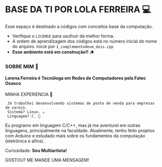 # BASE DA TI POR LOLA FERREIRA 💻
Esse espaço é destinado a códigos com conceitos base da computação. 
   + Verifique o `LICENSE` para usufruir da melhor forma.
   + A ordem de aprendizagem dos códigos está no número inicial do nome do arquivo. inicie por `1_complementodeum_dois.cpp`
   + **Esse ambiente está em construção!!** 🪵
     
### SOBRE MIM 🔖
#### Lorena Ferreira é Tecnóloga em Redes de Computadores pela Fatec Osasco
MINHA EXPERIENCIA 🔽

     Já trabalhei desenvolvendo sistemas de ponto de venda para empresas de varejo. 
     Sistema? Linux. ☕
     Linguagem? C. 🦖
Eu programo em linguagem C/C++, mas já me aventurei em outras linguagens, principalmente na faculdade.
Atualmente, tenho feito projetos com Arduino e estudado mais sobre os fundamentos da computação (eletrônica e afins).

Curiosidade: **Sou Multiartista!**

GOSTOU? ME MANDE UMA MENSAGEM!
